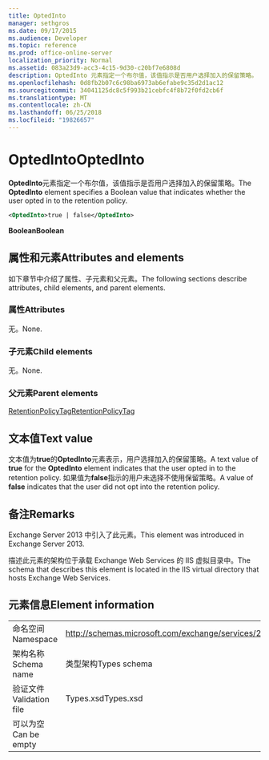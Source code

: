 ```yaml
---
title: OptedInto
manager: sethgros
ms.date: 09/17/2015
ms.audience: Developer
ms.topic: reference
ms.prod: office-online-server
localization_priority: Normal
ms.assetid: 083a23d9-acc3-4c15-9d30-c20bf7e6808d
description: OptedInto 元素指定一个布尔值，该值指示是否用户选择加入的保留策略。
ms.openlocfilehash: 0d8fb2b07c6c98ba6973ab6efabe9c35d2d1ac12
ms.sourcegitcommit: 34041125dc8c5f993b21cebfc4f8b72f0fd2cb6f
ms.translationtype: MT
ms.contentlocale: zh-CN
ms.lasthandoff: 06/25/2018
ms.locfileid: "19826657"
---
```

# <a name="optedinto"></a><span data-ttu-id="3b746-103">OptedInto</span><span class="sxs-lookup"><span data-stu-id="3b746-103">OptedInto</span></span>

<span data-ttu-id="3b746-104">**OptedInto**元素指定一个布尔值，该值指示是否用户选择加入的保留策略。</span><span class="sxs-lookup"><span data-stu-id="3b746-104">The **OptedInto** element specifies a Boolean value that indicates whether the user opted in to the retention policy.</span></span> 
  
```XML
<OptedInto>true | false</OptedInto>
```

 <span data-ttu-id="3b746-105">**Boolean**</span><span class="sxs-lookup"><span data-stu-id="3b746-105">**Boolean**</span></span>
## <a name="attributes-and-elements"></a><span data-ttu-id="3b746-106">属性和元素</span><span class="sxs-lookup"><span data-stu-id="3b746-106">Attributes and elements</span></span>

<span data-ttu-id="3b746-107">如下章节中介绍了属性、子元素和父元素。</span><span class="sxs-lookup"><span data-stu-id="3b746-107">The following sections describe attributes, child elements, and parent elements.</span></span>
  
### <a name="attributes"></a><span data-ttu-id="3b746-108">属性</span><span class="sxs-lookup"><span data-stu-id="3b746-108">Attributes</span></span>

<span data-ttu-id="3b746-109">无。</span><span class="sxs-lookup"><span data-stu-id="3b746-109">None.</span></span>
  
### <a name="child-elements"></a><span data-ttu-id="3b746-110">子元素</span><span class="sxs-lookup"><span data-stu-id="3b746-110">Child elements</span></span>

<span data-ttu-id="3b746-111">无。</span><span class="sxs-lookup"><span data-stu-id="3b746-111">None.</span></span>
  
### <a name="parent-elements"></a><span data-ttu-id="3b746-112">父元素</span><span class="sxs-lookup"><span data-stu-id="3b746-112">Parent elements</span></span>

[<span data-ttu-id="3b746-113">RetentionPolicyTag</span><span class="sxs-lookup"><span data-stu-id="3b746-113">RetentionPolicyTag</span></span>](retentionpolicytag.md)
  
## <a name="text-value"></a><span data-ttu-id="3b746-114">文本值</span><span class="sxs-lookup"><span data-stu-id="3b746-114">Text value</span></span>

<span data-ttu-id="3b746-115">文本值为**true**的**OptedInto**元素表示，用户选择加入的保留策略。</span><span class="sxs-lookup"><span data-stu-id="3b746-115">A text value of **true** for the **OptedInto** element indicates that the user opted in to the retention policy.</span></span> <span data-ttu-id="3b746-116">如果值为**false**指示的用户未选择不使用保留策略。</span><span class="sxs-lookup"><span data-stu-id="3b746-116">A value of **false** indicates that the user did not opt into the retention policy.</span></span> 
  
## <a name="remarks"></a><span data-ttu-id="3b746-117">备注</span><span class="sxs-lookup"><span data-stu-id="3b746-117">Remarks</span></span>

<span data-ttu-id="3b746-118">Exchange Server 2013 中引入了此元素。</span><span class="sxs-lookup"><span data-stu-id="3b746-118">This element was introduced in Exchange Server 2013.</span></span>
  
<span data-ttu-id="3b746-119">描述此元素的架构位于承载 Exchange Web Services 的 IIS 虚拟目录中。</span><span class="sxs-lookup"><span data-stu-id="3b746-119">The schema that describes this element is located in the IIS virtual directory that hosts Exchange Web Services.</span></span>
  
## <a name="element-information"></a><span data-ttu-id="3b746-120">元素信息</span><span class="sxs-lookup"><span data-stu-id="3b746-120">Element information</span></span>

|||
|:-----|:-----|
|<span data-ttu-id="3b746-121">命名空间</span><span class="sxs-lookup"><span data-stu-id="3b746-121">Namespace</span></span>  <br/> |http://schemas.microsoft.com/exchange/services/2006/types  <br/> |
|<span data-ttu-id="3b746-122">架构名称</span><span class="sxs-lookup"><span data-stu-id="3b746-122">Schema name</span></span>  <br/> |<span data-ttu-id="3b746-123">类型架构</span><span class="sxs-lookup"><span data-stu-id="3b746-123">Types schema</span></span>  <br/> |
|<span data-ttu-id="3b746-124">验证文件</span><span class="sxs-lookup"><span data-stu-id="3b746-124">Validation file</span></span>  <br/> |<span data-ttu-id="3b746-125">Types.xsd</span><span class="sxs-lookup"><span data-stu-id="3b746-125">Types.xsd</span></span>  <br/> |
|<span data-ttu-id="3b746-126">可以为空</span><span class="sxs-lookup"><span data-stu-id="3b746-126">Can be empty</span></span>  <br/> ||
   

